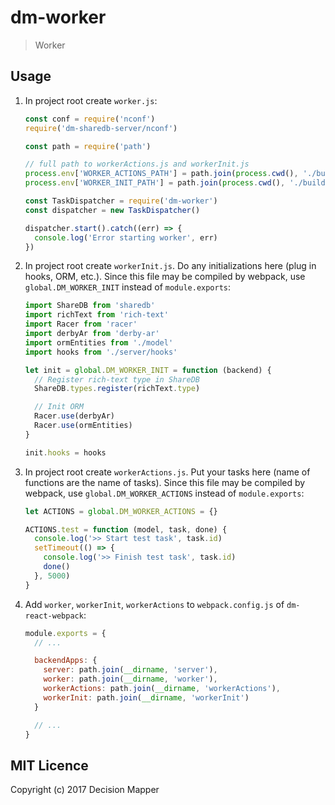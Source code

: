 # dm-worker
> Worker

## Usage

1. In project root create `worker.js`:

    ```js
    const conf = require('nconf')
    require('dm-sharedb-server/nconf')
    
    const path = require('path')
    
    // full path to workerActions.js and workerInit.js
    process.env['WORKER_ACTIONS_PATH'] = path.join(process.cwd(), './build/workerActions.js')
    process.env['WORKER_INIT_PATH'] = path.join(process.cwd(), './build/workerInit.js')
    
    const TaskDispatcher = require('dm-worker')
    const dispatcher = new TaskDispatcher()
    
    dispatcher.start().catch((err) => {
      console.log('Error starting worker', err)
    })
    ```

2. In project root create `workerInit.js`. Do any initializations here (plug in hooks, ORM, etc.).
Since this file may be compiled by webpack, use `global.DM_WORKER_INIT` instead of `module.exports`:

    ```js
    import ShareDB from 'sharedb'
    import richText from 'rich-text'
    import Racer from 'racer'
    import derbyAr from 'derby-ar'
    import ormEntities from './model'
    import hooks from './server/hooks'

    let init = global.DM_WORKER_INIT = function (backend) {
      // Register rich-text type in ShareDB
      ShareDB.types.register(richText.type)

      // Init ORM
      Racer.use(derbyAr)
      Racer.use(ormEntities)
    }

    init.hooks = hooks
    ```

3. In project root create `workerActions.js`. Put your tasks here (name of functions are the name of tasks).
Since this file may be compiled by webpack, use `global.DM_WORKER_ACTIONS` instead of `module.exports`:

    ```js
    let ACTIONS = global.DM_WORKER_ACTIONS = {}

    ACTIONS.test = function (model, task, done) {
      console.log('>> Start test task', task.id)
      setTimeout(() => {
        console.log('>> Finish test task', task.id)
        done()
      }, 5000)
    }
    ```

4. Add `worker`, `workerInit`, `workerActions` to `webpack.config.js` of `dm-react-webpack`:

    ```js
    module.exports = {   
      // ...
   
      backendApps: {
        server: path.join(__dirname, 'server'),
        worker: path.join(__dirname, 'worker'),
        workerActions: path.join(__dirname, 'workerActions'),
        workerInit: path.join(__dirname, 'workerInit')     
      }
   
      // ...   
    }
    ```

## MIT Licence

Copyright (c) 2017 Decision Mapper

